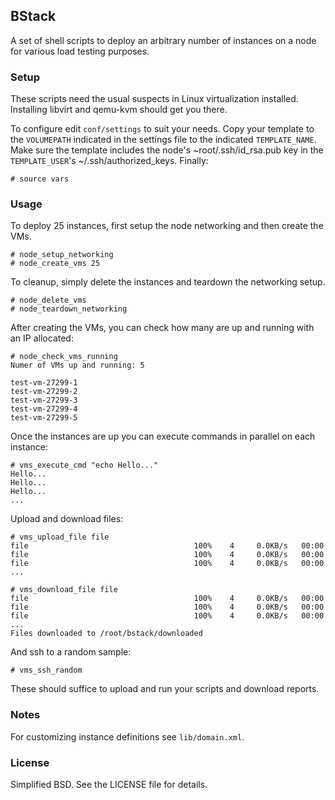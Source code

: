 ## BStack

A set of shell scripts to deploy an arbitrary number of instances on a node for various load testing purposes.


### Setup

These scripts need the usual suspects in Linux virtualization installed. Installing libvirt and qemu-kvm should get you there.

To configure edit `conf/settings` to suit your needs. Copy your template to the `VOLUMEPATH` indicated in the settings file to the indicated `TEMPLATE_NAME`. Make sure the template includes the node's ~root/.ssh/id_rsa.pub key in the `TEMPLATE_USER`'s ~/.ssh/authorized_keys. Finally:

    # source vars


### Usage

To deploy 25 instances, first setup the node networking and then create the VMs.

    # node_setup_networking
    # node_create_vms 25

To cleanup, simply delete the instances and teardown the networking setup.

    # node_delete_vms
    # node_teardown_networking

After creating the VMs, you can check how many are up and running with an IP allocated:

    # node_check_vms_running
    Numer of VMs up and running: 5

    test-vm-27299-1
    test-vm-27299-2
    test-vm-27299-3
    test-vm-27299-4
    test-vm-27299-5

Once the instances are up you can execute commands in parallel on each instance:

    # vms_execute_cmd "echo Hello..." 
    Hello...
    Hello...
    Hello...
    ...

Upload and download files:

    # vms_upload_file file
    file                                     100%    4     0.0KB/s   00:00    
    file                                     100%    4     0.0KB/s   00:00    
    file                                     100%    4     0.0KB/s   00:00    
    ...

    # vms_download_file file
    file                                     100%    4     0.0KB/s   00:00    
    file                                     100%    4     0.0KB/s   00:00    
    file                                     100%    4     0.0KB/s   00:00    
    ...
    Files downloaded to /root/bstack/downloaded

And ssh to a random sample:

    # vms_ssh_random

These should suffice to upload and run your scripts and download reports.


### Notes

For customizing instance definitions see `lib/domain.xml`.


### License

Simplified BSD. See the LICENSE file for details.
